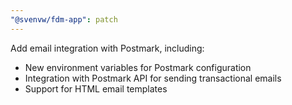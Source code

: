 ```yaml
---
"@svenvw/fdm-app": patch
---
```


Add email integration with Postmark, including:
- New environment variables for Postmark configuration
- Integration with Postmark API for sending transactional emails
- Support for HTML email templates